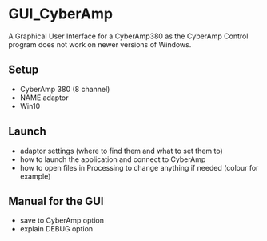 # GUI_CyberAmp
A Graphical User Interface for a CyberAmp380 as the CyberAmp Control program does not work on newer versions of Windows.

## Setup
- CyberAmp 380 (8 channel)
- NAME adaptor
- Win10

## Launch
- adaptor settings (where to find them and what to set them to)
- how to launch the application and connect to CyberAmp
- how to open files in Processing to change anything if needed (colour for example)

## Manual for the GUI
- save to CyberAmp option
- explain DEBUG option
